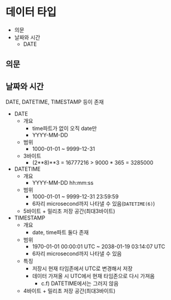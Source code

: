 # 데이터 타입

- 의문
- 날짜와 시간
  - DATE

## 의문

## 날짜와 시간

DATE, DATETIME, TIMESTAMP 등이 존재

- DATE
  - 개요
    - time파트가 없이 오직 date만
    - YYYY-MM-DD
  - 범위
    - 1000-01-01 ~ 9999-12-31
  - 3바이트
    - (2**8)**3 = 16777216 > 9000 * 365 = 3285000
- DATETIME
  - 개요
    - YYYY-MM-DD hh:mm:ss
  - 범위
    - 1000-01-01 ~ 9999-12-31 23:59:59
    - 6자리 microsecond까지 나타낼 수 있음(`DATETIME(6)`)
  - 5바이트 + 밀리초 저장 공간(최대3바이트)
- TIMESTAMP
  - 개요
    - date, time파트 둘다 존재
  - 범위
    - 1970-01-01 00:00:01 UTC ~ 2038-01-19 03:14:07 UTC
    - 6자리 microsecond까지 나타낼 수 있음
  - 특징
    - 저장시 현재 타임존에서 UTC로 변경해서 저장
    - 데이터 가져올 시 UTC에서 현재 타임존으로 다시 가져옴
      - c.f) DATETIME에서는 그러지 않음
  - 4바이트 + 밀리초 저장 공간(최대3바이트)
